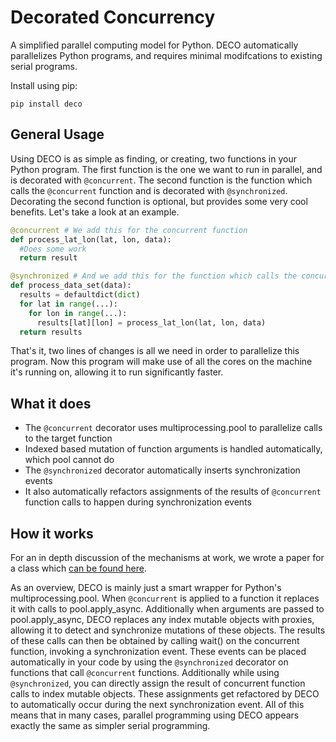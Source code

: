 Decorated Concurrency
===========

A simplified parallel computing model for Python.
DECO automatically parallelizes Python programs, and requires minimal modifcations to existing serial programs.

Install using pip:

```
pip install deco
```

General Usage
---------------

Using DECO is as simple as finding, or creating, two functions in your Python program.
The first function is the one we want to run in parallel, and is decorated with `@concurrent`.
The second function is the function which calls the `@concurrent` function and is decorated with `@synchronized`.
Decorating the second function is optional, but provides some very cool benefits.
Let's take a look at an example.


```python
@concurrent # We add this for the concurrent function
def process_lat_lon(lat, lon, data):
  #Does some work
  return result

@synchronized # And we add this for the function which calls the concurrent function
def process_data_set(data):
  results = defaultdict(dict)
  for lat in range(...):
    for lon in range(...):
      results[lat][lon] = process_lat_lon(lat, lon, data)
  return results
```

That's it, two lines of changes is all we need in order to parallelize this program.
Now this program will make use of all the cores on the machine it's running on, allowing it to run significantly faster.

What it does
-------------

 - The `@concurrent` decorator uses multiprocessing.pool to parallelize calls to the target function
 - Indexed based mutation of function arguments is handled automatically, which pool cannot do
 - The `@synchronized` decorator automatically inserts synchronization events 
 - It also automatically refactors assignments of the results of `@concurrent` function calls to happen during synchronization events
 
How it works
-------------

For an in depth discussion of the mechanisms at work, we wrote a paper for a class
which [can be found here](https://drive.google.com/file/d/0B_olmC0u8E3gWTBmN3pydGxHdEE/view).

As an overview, DECO is mainly just a smart wrapper for Python's multiprocessing.pool.
When `@concurrent` is applied to a function it replaces it with calls to pool.apply_async.
Additionally when arguments are passed to pool.apply_async, DECO replaces any index mutable objects with proxies, allowing it to detect and synchronize mutations of these objects.
The results of these calls can then be obtained by calling wait() on the concurrent function, invoking a synchronization event.
These events can be placed automatically in your code by using the `@synchronized` decorator on functions that call `@concurrent` functions.
Additionally while using `@synchronized`, you can directly assign the result of concurrent function calls to index mutable objects.
These assignments get refactored by DECO to automatically occur during the next synchronization event.
All of this means that in many cases, parallel programming using DECO appears exactly the same as simpler serial programming.


